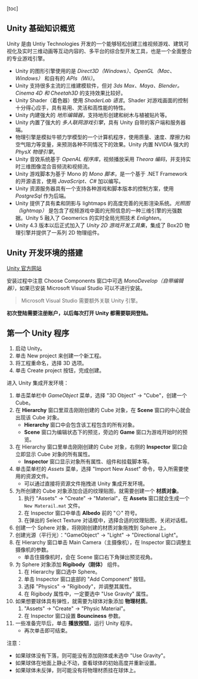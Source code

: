 [toc]

## Unity 基础知识概览

Unity 是由 Untiy Technologies 开发的一个能够轻松创建三维视频游戏、建筑可视化及实时三维动画等互动内容的、多平台的综合型开发工具，也是一个全面整合的专业游戏引擎。

- Unity 的图形引擎使用的是 *Direct3D（Windows）*、*OpenGL（Mac、Windows）* 和自有的 *APIs（Wii）*。
- Unity 支持很多主流的三维建模软件，但对 *3ds Max、Maya、Blender。Cinema 4D 和 Cheetah3D* 的支持效果比较好。
- Unity Shader（着色器）使用 *ShaderLab 语言*。Shader 对游戏画面的控制十分得心应手，具有易用、灵活和高性能的特性。
- Unity 内建强大的 *地形编辑器*，支持地形创建和树木与植被贴片等。
- Unity 内置了强大的 *多人联网游戏引擎*，具有 Unity 自带的客户端和服务器端。
- 物理引擎是模拟牛顿力学模型的一个计算机程序，使用质量、速度、摩擦力和空气阻力等变量，来预测各种不同情况下的效果。Unity 内置 NVIDIA 强大的 *PhysX 物理引擎*。
- Unity 音效系统基于 *OpenAL 程序库*，视频播放采用 *Theora 编码*，并支持实时三维图像混合音频流和视频流。
- Unity 游戏脚本为基于 Mono 的 *Mono 脚本*，是一个基于 .NET Framework 的开源语言，使用 *JavaScript、C#* 加以编写。
- Unity 资源服务器具有一个支持各种游戏和脚本版本的控制方案，使用 *PostgreSql* 作为后端。
- Unity 提供了具有柔和阴影与 lightmaps 的高度完善的光影渲染系统。*光照图（lightmap）* 是包含了视频游戏中面的光照信息的一种三维引擎的光强数据。Unity 5 融入了 Geomerics 的实时全局光照技术 *Enlighten*。
- Unity 4.3 版本以后正式加入了 *Unity 2D 游戏开发工具集*，集成了 Box2D 物理引擎并提供了一系列 2D 物理组件。

## Unity 开发环境的搭建

[Unity 官方网站](http://unity3d.com)

安装过程中注意 Choose Components 窗口中可选 *MonoDevelop（自带编辑器）*，如果已安装 Microsoft Visual Studio 可以不进行安装。

> Microsoft Visual Studio 需要额外关联 Unity 引擎。

**初次登陆需要注册账户，以后每次打开 Unity 都需要联网登陆。**

## 第一个 Unity 程序

1. 启动 Unity。
2. 单击 New project 来创建一个新工程。
3. 将工程重命名，选择 3D 选项。
4. 单击 Create project 按钮，完成创建。

进入 Unity 集成开发环境：

1. 单击菜单栏中 *GameObject* 菜单，选择 "3D Object" &rarr; "Cube"，创建一个 Cube。
2. 在 **Hierarchy** 窗口里双击刚刚创建的 Cube 对象，在 **Scene** 窗口的中心就会出现该 Cube 对象。
	- **Hierarchy** 窗口中会包含该工程包含的所有对象。
	- **Scene** 窗口为编辑状态下的预览，旁边的 **Game** 窗口为游戏开始时的预览。
3. 在 Hierarchy 窗口里单击刚刚创建的 Cube 对象，右侧的 **Inspector** 窗口会立即显示 Cube 对象的所有属性。
	- **Inspector** 窗口显示对象所有属性、组件和挂载脚本等。
4. 单击菜单栏的 *Assets* 菜单，选择 "Import New Asset" 命令，导入所需要使用的资源文件。
	- 可以通过直接将资源文件拖拽进 Unity 集成开发环境。
5. 为所创建的 Cube 对象添加合适的纹理贴图，就需要创建一个 **材质对象**。
	1. 执行 "Assets" &rarr; "Create" &rarr; "Material"，在 **Assets** 窗口就会生成一个 `New Materail.mat` 文件。
	2. 在 Inspector 窗口中单击 **Albedo** 前的 "⊙" 符号。
	3. 在弹出的 Select Texture 对话框中，选择合适的纹理贴图，关闭对话框。
6. 创建一个 Sphere 对象，将刚刚创建的材质对象拖拽到 Sphere 上。
7. 创建光源（平行光）："GameObject" &rarr; "Light" &rarr; "Directional Light"。
8. 在 Hierarchy 窗口单击 Main Camera（主摄像机），在 Inspector 窗口调整主摄像机的参数。
	- 单击住摄像机时，会在 Scene 窗口右下角弹出预览视角。
9. 为 Sphere 对象添加 **Rigibody（刚体）** 组件。
	1. 在 Hierarchy 窗口选中 Sphere。
	2. 单击 Inspector 窗口底部的 "Add Component" 按钮。
	3. 选择 "Physics" &rarr; "Rigibody"，并调整其属性。
	4. 在 Rigibody 属性中，一定要选中 "Use Gravity" 属性。
10. 如果想要球体具有弹性，就需要为球体对象添加 **物理材质**。
	1. "Assets" &rarr; "Create" &rarr; "Physic Material"。
	2. 在 Inspector 窗口设置 **Bounciness** 参数。
11. 一些准备完毕后，单击 **播放按钮**，运行 Unity 程序。
	- 再次单击即可结束。

注意：

- 如果球体没有下落，则可能没有添加刚体或未选中 "Use Gravity"。
- 如果球体在地面上静止不动，查看球体的初始高度并重新设置。
- 如果球体未反弹，则可能没有将物理材质挂在球体上。
